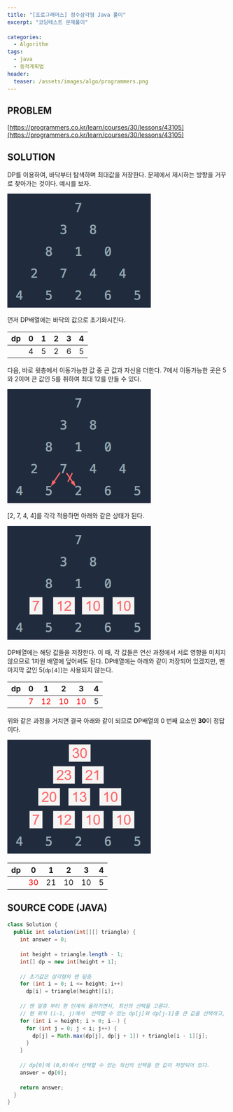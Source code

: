 ```yaml
---
title: "[프로그래머스] 정수삼각형 Java 풀이"
excerpt: "코딩테스트 문제풀이"

categories:
  - Algorithm
tags:
  - java
  - 동적계획법
header:
  teaser: /assets/images/algo/programmers.png
---
```


## PROBLEM

[https://programmers.co.kr/learn/courses/30/lessons/43105](https://programmers.co.kr/learn/courses/30/lessons/43105)

## SOLUTION

DP를 이용하여, 바닥부터 탐색하며 최대값을 저장한다. 문제에서 제시하는 방향을 거꾸로 찾아가는 것이다. 예시를 보자.

![입출력예시](/assets/images/algo/2021-05-14-2-1.png)

먼저 DP배열에는 바닥의 값으로 초기화시킨다.

<table style="font-size: 1.25em">
  <thead>
    <tr>
      <th>dp</th>
      <th>0</th>
      <th>1</th>
      <th>2</th>
      <th>3</th>
      <th>4</th>
    </tr>
  </thead>
  <tbody>
    <tr>
      <td>&nbsp;</td>
      <td>4</td>
      <td>5</td>
      <td>2</td>
      <td>6</td>
      <td>5</td>
    </tr>
  </tbody>
</table>

다음, 바로 윗층에서 이동가능한 값 중 큰 값과 자신을 더한다. 7에서 이동가능한 곳은 5와 2이며 큰 값인 5를 취하여 최대 12를 만들 수 있다.

![입출력예시4](/assets/images/algo/2021-05-14-2-4.png)

[2, 7, 4, 4]를 각각 적용하면 아래와 같은 상태가 된다.

![입출력예시2](/assets/images/algo/2021-05-14-2-2.png)

DP배열에는 해당 값들을 저장한다. 이 때, 각 값들은 연산 과정에서 서로 영향을 미치지 않으므로 1차원 배열에 덮어써도 된다. DP배열에는 아래와 같이 저장되어 있겠지만, 맨 마지막 값인 5(`dp[4]`)는 사용되지 않는다.

<table style="font-size: 1.25em">
  <thead>
    <tr>
      <th>dp</th>
      <th>0</th>
      <th>1</th>
      <th>2</th>
      <th>3</th>
      <th>4</th>
    </tr>
  </thead>
  <tbody>
    <tr>
      <td>&nbsp;</td>
      <td style="color: red">7</td>
      <td style="color: red">12</td>
      <td style="color: red">10</td>
      <td style="color: red">10</td>
      <td>5</td>
    </tr>
  </tbody>
</table>

위와 같은 과정을 거치면 결국 아래와 같이 되므로 DP배열의 0 번째 요소인 **30**이 정답이다.

![입출력예시3](/assets/images/algo/2021-05-14-2-3.png)

<table style="font-size: 1.25em">
  <thead>
    <tr>
      <th>dp</th>
      <th>0</th>
      <th>1</th>
      <th>2</th>
      <th>3</th>
      <th>4</th>
    </tr>
  </thead>
  <tbody>
    <tr>
      <td>&nbsp;</td>
      <td style="color: red">30</td>
      <td>21</td>
      <td>10</td>
      <td>10</td>
      <td>5</td>
    </tr>
  </tbody>
</table>

## SOURCE CODE (JAVA)

```java
class Solution {
  public int solution(int[][] triangle) {
    int answer = 0;

    int height = triangle.length - 1;
    int[] dp = new int[height + 1];

    // 초기값은 삼각형의 맨 밑층
    for (int i = 0; i <= height; i++)
      dp[i] = triangle[height][i];

    // 맨 밑층 부터 한 단계씩 올라가면서, 최선의 선택을 고른다.
    // 현 위치 (i-1, j)에서  선택할 수 있는 dp[j]와 dp[j-1]중 큰 값을 선택하고, 거기에 현재 값 triangle[i-1][j]을 더한게 최선의 선택이다.
    for (int i = height; i > 0; i--) {
      for (int j = 0; j < i; j++) {
        dp[j] = Math.max(dp[j], dp[j + 1]) + triangle[i - 1][j];
      }
    }

    // dp[0]에 (0,0)에서 선택할 수 있는 최선의 선택을 한 값이 저장되어 있다.
    answer = dp[0];

    return answer;
  }
}
```
